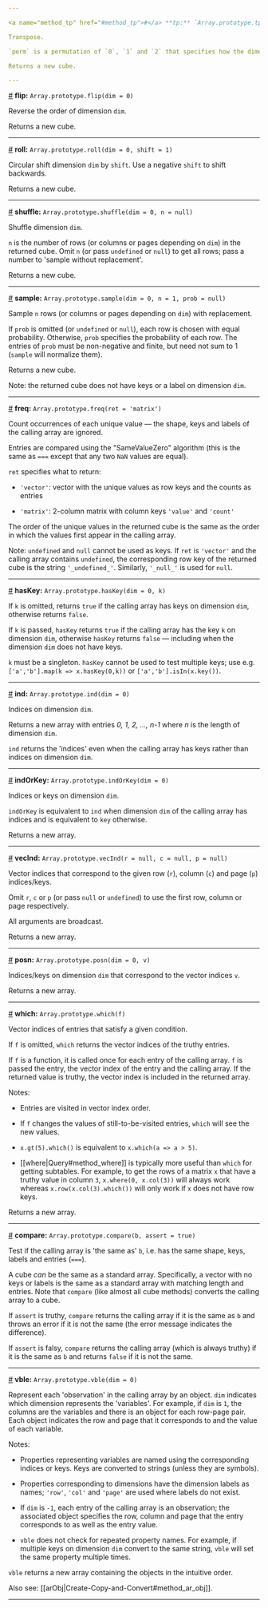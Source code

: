 ```yaml
---

<a name="method_tp" href="#method_tp">#</a> **tp:** `Array.prototype.tp(perm = [1,0,2])`

Transpose.

`perm` is a permutation of `0`, `1` and `2` that specifies how the dimensions are rearranged. The default `[1,0,2]` corresponds to swapping rows and columns.

Returns a new cube.

---
```


<a name="method_flip" href="#method_flip">#</a> **flip:** `Array.prototype.flip(dim = 0)`


Reverse the order of dimension `dim`.

Returns a new cube.
 
---

<a name="method_roll" href="#method_roll">#</a> **roll:** `Array.prototype.roll(dim = 0, shift = 1)`

Circular shift dimension `dim` by `shift`. Use a negative `shift` to shift backwards.

Returns a new cube.

---

<a name="method_shuffle" href="#method_shuffle">#</a> **shuffle:** `Array.prototype.shuffle(dim = 0, n = null)`


Shuffle dimension `dim`.

`n` is the number of rows (or columns or pages depending on `dim`) in the returned cube. Omit `n` (or pass `undefined` or `null`) to get all rows; pass a number to 'sample without replacement'.

Returns a new cube.

---

<a name="method_sample" href="#method_sample">#</a> **sample:** `Array.prototype.sample(dim = 0, n = 1, prob = null)`


Sample `n` rows (or columns or pages depending on `dim`) with replacement.

If `prob` is omitted (or `undefined` or `null`), each row is chosen with equal probability. Otherwise, `prob` specifies the probability of each row. The entries of `prob` must be non-negative and finite, but need not sum to 1 (`sample` will normalize them).

Returns a new cube.

Note: the returned cube does not have keys or a label on dimension `dim`.

---

<a name="method_freq" href="#method_freq">#</a> **freq:** `Array.prototype.freq(ret = 'matrix')`

Count occurrences of each unique value &mdash; the shape, keys and labels of the calling array are ignored.

Entries are compared using the "SameValueZero" algorithm (this is the same as `===` except that any two `NaN` values are equal).

`ret` specifies what to return:

* `'vector'`: vector with the unique values as row keys and the counts as entries

* `'matrix'`: 2-column matrix with column keys `'value'` and `'count'`

The order of the unique values in the returned cube is the same as the order in which the values first appear in the calling array.

Note: `undefined` and `null` cannot be used as keys. If `ret` is `'vector'` and the calling array contains `undefined`, the corresponding row key of the returned cube is the string `'_undefined_'`. Similarly, `'_null_'` is used for `null`.

---

<a name="method_has_key" href="#method_has_key">#</a> **hasKey:** `Array.prototype.hasKey(dim = 0, k)`

If `k` is omitted, returns `true` if the calling array has keys on dimension `dim`, otherwise returns `false`.

If `k` is passed, `hasKey` returns `true` if the calling array has the key `k` on dimension `dim`, otherwise `hasKey` returns `false` &mdash; including when the dimension `dim` does not have keys.

`k` must be a singleton. `hasKey` cannot be used to test multiple keys; use e.g. `['a','b'].map(k => x.hasKey(0,k))` or `['a','b'].isIn(x.key())`.

---

<a name="method_ind" href="#method_ind">#</a> **ind:** `Array.prototype.ind(dim = 0)`

Indices on dimension `dim`.

Returns a new array with entries _0, 1, 2, ..., n-1_ where _n_ is the length of dimension `dim`.

`ind` returns the 'indices' even when the calling array has keys rather than indices on dimension `dim`.

---

<a name="method_ind_or_key" href="#method_ind_or_key">#</a> **indOrKey:** `Array.prototype.indOrKey(dim = 0)`

Indices or keys on dimension `dim`.

`indOrKey` is equivalent to `ind` when dimension `dim` of the calling array has indices and is equivalent to `key` otherwise.

Returns a new array.

---

<a name="method_vec_ind" href="#method_vec_ind">#</a> **vecInd:** `Array.prototype.vecInd(r = null, c = null, p = null)`

Vector indices that correspond to the given row (`r`), column (`c`) and page (`p`) indices/keys.

Omit `r`, `c` or  `p` (or pass `null` or `undefined`) to use the first row, column or page respectively.

All arguments are broadcast.

Returns a new array.

---

<a name="method_posn" href="#method_posn">#</a> **posn:** `Array.prototype.posn(dim = 0, v)`

Indices/keys on dimension `dim` that correspond to the vector indices `v`.

Returns a new array.

---

<a name="method_which" href="#method_which">#</a> **which:** `Array.prototype.which(f)`

Vector indices of entries that satisfy a given condition.

If `f` is omitted, `which` returns the vector indices of the truthy entries.

If `f` is a function, it is called once for each entry of the calling array. `f` is passed the entry, the vector index of the entry and the calling array. If the returned value is truthy, the vector index is included in the returned array.

Notes:

* Entries are visited in vector index order.

* If `f` changes the values of still-to-be-visited entries, `which` will see the new values.

* `x.gt(5).which()` is equivalent to `x.which(a => a > 5)`.

* [[where|Query#method_where]] is typically more useful than `which` for getting subtables. For example, to get the rows of a matrix `x` that have a truthy value in column `3`, `x.where(0, x.col(3))` will always work whereas `x.row(x.col(3).which())` will only work if `x` does not have row keys.

Returns a new array.

---

<a name="method_compare" href="#method_compare">#</a> **compare:** `Array.prototype.compare(b, assert = true)`

Test if the calling array is 'the same as' `b`, i.e. has the same shape, keys, labels and entries (`===`).

A cube *can* be the same as a standard array. Specifically, a vector with no keys or labels is the same as a standard array with matching length and entries. Note that `compare` (like almost all cube methods) converts the calling array to a cube.

If `assert` is truthy, `compare` returns the calling array if it is the same as `b` and throws an error if it is not the same (the error message indicates the difference).

If `assert` is falsy, `compare` returns the calling array (which is always truthy) if it is the same as `b` and returns `false` if it is not the same.

---

<a name="method_vble" href="#method_vble">#</a> **vble:** `Array.prototype.vble(dim = 0)`

Represent each 'observation' in the calling array by an object. `dim` indicates which dimension represents the 'variables'. For example, if `dim` is `1`, the columns are the variables and there is an object for each row-page pair. Each object indicates the row and page that it corresponds to and the value of each variable.

Notes:

* Properties representing variables are named using the corresponding indices or keys. Keys are converted to strings (unless they are symbols).

* Properties corresponding to dimensions have the dimension labels as names; `'row'`, `'col'` and `'page'` are used where labels do not exist.

* If `dim` is `-1`, each entry of the calling array is an observation; the associated object specifies the row, column and page that the entry corresponds to as well as the entry value.

* `vble` does not check for repeated property names. For example, if multiple keys on dimension `dim` convert to the same string, `vble` will set the same property multiple times.

`vble` returns a new array containing the objects in the intuitive order.

Also see: [[arObj|Create-Copy-and-Convert#method_ar_obj]].

---
